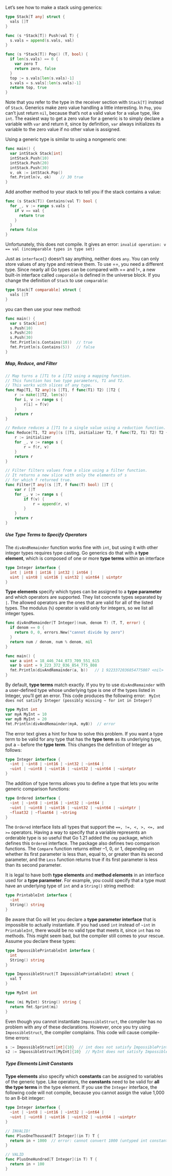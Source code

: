 Let’s see how to make a stack using generics:

```go
type Stack[T any] struct { 
  vals []T 
} 

func (s *Stack[T]) Push(val T) {  
  s.vals = append(s.vals, val)
} 

func (s *Stack[T]) Pop() (T, bool) { 
  if len(s.vals) == 0 {
    var zero T     
    return zero, false 
  }   
  top := s.vals[len(s.vals)-1]   
  s.vals = s.vals[:len(s.vals)-1]
  return top, true
}
```

Note that you refer to the type in the receiver section with `Stack[T]` instead of `Stack`. Generics make zero value handling a little interesting. In `Pop`, you can’t just return `nil`, because that’s not a valid value for a value type, like `int`. The easiest way to get a zero value for a generic is to simply declare a variable with `var` and return it, since by definition, `var` always initializes its variable to the zero value if no other value is assigned.

Using a generic type is similar to using a nongeneric one:

```go
func main() { 
  var intStack Stack[int]  
  intStack.Push(10)  
  intStack.Push(20)  
  intStack.Push(30)  
  v, ok := intStack.Pop()   
  fmt.Println(v, ok)    // 30 true
}
```

Add another method to your stack to tell you if the stack contains a value:

```go
func (s Stack[T]) Contains(val T) bool {  
  for _, v := range s.vals {  
    if v == val {   
      return true  
    }   
  }  
  return false 
}
```

Unfortunately, this does not compile. It gives an error: `invalid operation: v == val (incomparable types in type set)`

Just as `interface{}` doesn’t say anything, neither does `any`. You can only store values of any type and retrieve them. To use ==, you need a different type. Since nearly all Go types can be compared with == and !=, a new built-in interface called `comparable` is defined in the universe block. If you change the definition of `Stack` to use `comparable`:

```go
type Stack[T comparable] struct {  
  vals []T
}
```

you can then use your new method:

```go
func main() {  
  var s Stack[int] 
  s.Push(10) 
  s.Push(20)   
  s.Push(30)   
  fmt.Println(s.Contains(10))  // true
  fmt.Println(s.Contains(5))   // false
}
```

##### Map, Reduce, and Filter

```go
// Map turns a []T1 to a []T2 using a mapping function.
// This function has two type parameters, T1 and T2.
// This works with slices of any type.
func Map[T1, T2 any](s []T1, f func(T1) T2) []T2 {
	r := make([]T2, len(s))
	for i, v := range s {
		r[i] = f(v)
	}
	return r
}
```

```go
// Reduce reduces a []T1 to a single value using a reduction function.
func Reduce[T1, T2 any](s []T1, initializer T2, f func(T2, T1) T2) T2 {
	r := initializer
	for _, v := range s {
		r = f(r, v)
	}
	return r
}
```

```go
// Filter filters values from a slice using a filter function.
// It returns a new slice with only the elements of s
// for which f returned true.
func Filter[T any](s []T, f func(T) bool) []T {
	var r []T
	for _, v := range s {
		if f(v) {
			r = append(r, v)
		}
	}
	return r
}
```

##### Use Type Terms to Specify Operators

The `divAndRemainder` function works fine with `int`, but using it with other integer types requires type casting. Go generics do that with a **type element**, which is composed of one or more **type terms** within an interface

```go
type Integer interface {  
  int | int8 | int16 | int32 | int64 |  
  uint | uint8 | uint16 | uint32 | uint64 | uintptr 
}
```

**Type elements** specify which types can be assigned to a **type parameter** and which operators are supported. They list concrete types separated by `|`. The allowed operators are the ones that are valid for all of the listed types. The modulus (`%`) operator is valid only for integers, so we list all integer types.

```go
func divAndRemainder[T Integer](num, denom T) (T, T, error) {  
  if denom == 0 {   
    return 0, 0, errors.New("cannot divide by zero") 
  }     
  return num / denom, num % denom, nil 
}

func main() {  
  var a uint = 18_446_744_073_709_551_615   
  var b uint = 9_223_372_036_854_775_808   
  fmt.Println(divAndRemainder(a, b))   // 1 9223372036854775807 <nil>
}
```

By default, **type terms** match exactly. If you try to use `divAndRemainder` with a user-defined type whose underlying type is one of the types listed in Integer, you’ll get an error. This code produces the following error: ` MyInt does not satisfy Integer (possibly missing ~ for int in Integer)`

```go
type MyInt int 
var myA MyInt = 10 
var myB MyInt = 20 
fmt.Println(divAndRemainder(myA, myB))  // error
```

The error text gives a hint for how to solve this problem. If you want a type term to be valid for any type that has the **type term** as its underlying type, put a `~` before the **type term**. This changes the definition of Integer as follows:

```go
type Integer interface {  
  ~int | ~int8 | ~int16 | ~int32 | ~int64 |   
  ~uint | ~uint8 | ~uint16 | ~uint32 | ~uint64 | ~uintptr
}
```

The addition of type terms allows you to define a type that lets you write generic comparison functions:

```go
type Ordered interface {   
  ~int | ~int8 | ~int16 | ~int32 | ~int64 |  
  ~uint | ~uint8 | ~uint16 | ~uint32 | ~uint64 | ~uintptr |    
  ~float32 | ~float64 | ~string 
}
```

The `Ordered` interface lists all types that support the `==, !=, <, >, <=, and >=` operators. Having a way to specify that a variable represents an orderable type is so useful that Go 1.21 added the `cmp` package, which defines this `Ordered` interface. The package also defines two comparison functions. The `Compare` function returns either –1, 0, or 1, depending on whether its first parameter is less than, equal to, or greater than its second parameter, and the `Less` function returns true if its first parameter is less than its second parameter.

It is legal to have both **type elements** and **method elements** in an interface used for a **type parameter**. For example, you could specify that a type must have an underlying type of `int` and a `String()` string method:

```go
type PrintableInt interface {   
  ~int  
  String() string
}
```

Be aware that Go will let you declare a **type parameter interface** that is impossible to actually instantiate. If you had used `int` instead of `~int` in `PrintableInt`, there would be no valid type that meets it, since `int` has no methods. This might seem bad, but the compiler still comes to your rescue. Assume you declare these types:

```go
type ImpossiblePrintableInt interface {   
  int  
  String() string 
} 

type ImpossibleStruct[T ImpossiblePrintableInt] struct {   
  val T 
} 

type MyInt int 

func (mi MyInt) String() string { 
  return fmt.Sprint(mi)
}
```

Even though you cannot instantiate `ImpossibleStruct`, the compiler has no problem with any of these declarations. However, once you try using `ImpossibleStruct`, the compiler complains. This code will cause compile-time errors:

```go
s := ImpossibleStruct[int]{10}  // int does not satisfy ImpossiblePrintableInt (missing method String)
s2 := ImpossibleStruct[MyInt]{10}  // MyInt does not satisfy ImpossiblePrintableInt (possibly missing ~ for int in ImpossiblePrintableInt)
```

##### Type Elements Limit Constants

**Type elements** also specify which **constants** can be assigned to variables of the generic type. Like operators, the **constants** need to be valid for **all the type terms** in the type element. If you use the `Integer` interface, the following code will not compile, because you cannot assign the value 1,000 to an 8-bit integer:

```go
type Integer interface {  
  ~int | ~int8 | ~int16 | ~int32 | ~int64 |   
  ~uint | ~uint8 | ~uint16 | ~uint32 | ~uint64 | ~uintptr
}

// INVALID! 
func PlusOneThousand[T Integer](in T) T {  
  return in + 1000  // error: cannot convert 1000 (untyped int constant) to type T
} 

// VALID 
func PlusOneHundred[T Integer](in T) T {
  return in + 100 
}
```


